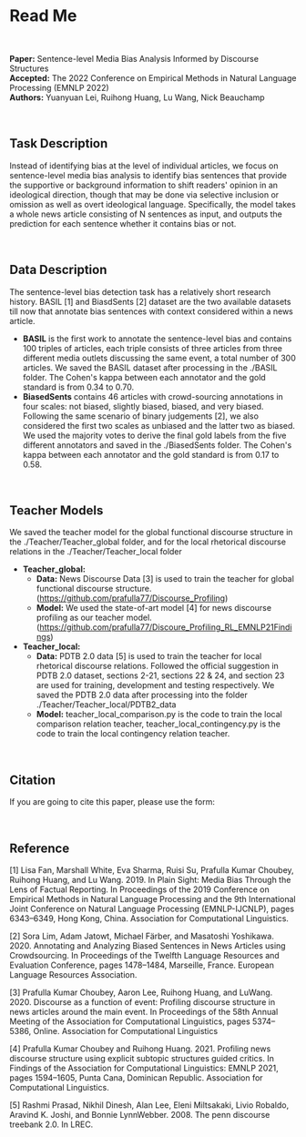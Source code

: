 # Read Me

<br/>

**Paper:** Sentence-level Media Bias Analysis Informed by Discourse Structures<br/>
**Accepted:** The 2022 Conference on Empirical Methods in Natural Language Processing (EMNLP 2022)<br/>
**Authors:** Yuanyuan Lei, Ruihong Huang, Lu Wang, Nick Beauchamp

<br/>

## Task Description
Instead of identifying bias at the level of individual articles, we focus on sentence-level media bias analysis to identify bias sentences that provide the supportive or background information to shift readers' opinion in an ideological direction, though that may be done via selective inclusion or omission as well as overt ideological language. Specifically, the model takes a whole news article consisting of N sentences as input, and outputs the prediction for each sentence whether it contains bias or not.

<br/>

## Data Description
The sentence-level bias detection task has a relatively short research history. BASIL [1] and BiasdSents [2] dataset are the two available datasets till now that annotate bias sentences with context considered within a news article.
* **BASIL** is the first work to annotate the sentence-level bias and contains 100 triples of articles, each triple consists of three articles from three different media outlets discussing the same event, a total number of 300 articles. We saved the BASIL dataset after processing in the ./BASIL folder. The Cohen's kappa between each annotator and the gold standard is from 0.34 to 0.70.
* **BiasedSents** contains 46 articles with crowd-sourcing annotations in four scales: not biased, slightly biased, biased, and very biased. Following the same scenario of binary judgements [2], we also considered the first two scales as unbiased and the latter two as biased. We used the majority votes to derive the final gold labels from the five different annotators and saved in the ./BiasedSents folder. The Cohen's kappa between each annotator and the gold standard is from 0.17 to 0.58.

<br/>

## Teacher Models
We saved the teacher model for the global functional discourse structure in the ./Teacher/Teacher_global folder, and for the local rhetorical discourse relations in the ./Teacher/Teacher_local folder
* **Teacher_global:**
  * **Data:** News Discourse Data [3] is used to train the teacher for global functional discourse structure. (https://github.com/prafulla77/Discourse_Profiling)
  * **Model:** We used the state-of-art model [4] for news discourse profiling as our teacher model. (https://github.com/prafulla77/Discoure_Profiling_RL_EMNLP21Findings)
* **Teacher_local:**
  * **Data:** PDTB 2.0 data [5] is used to train the teacher for local rhetorical discourse relations. Followed the official suggestion in PDTB 2.0 dataset, sections 2-21, sections 22 & 24, and section 23 are used for training, development and testing respectively. We saved the PDTB 2.0 data after processing into the folder ./Teacher/Teacher_local/PDTB2_data
  * **Model:** teacher_local_comparison.py is the code to train the local comparison relation teacher, teacher_local_contingency.py is the code to train the local contingency relation teacher. 

<br/>

## Citation
If you are going to cite this paper, please use the form:

<br/>

## Reference
[1] Lisa Fan, Marshall White, Eva Sharma, Ruisi Su, Prafulla Kumar Choubey, Ruihong Huang, and Lu Wang. 2019. In Plain Sight: Media Bias Through the Lens of Factual Reporting. In Proceedings of the 2019 Conference on Empirical Methods in Natural Language Processing and the 9th International Joint Conference on Natural Language Processing (EMNLP-IJCNLP), pages 6343–6349, Hong Kong, China. Association for Computational Linguistics.

[2] Sora Lim, Adam Jatowt, Michael Färber, and Masatoshi Yoshikawa. 2020. Annotating and Analyzing Biased Sentences in News Articles using Crowdsourcing. In Proceedings of the Twelfth Language Resources and Evaluation Conference, pages 1478–1484, Marseille, France. European Language Resources Association.

[3] Prafulla Kumar Choubey, Aaron Lee, Ruihong Huang, and LuWang. 2020. Discourse as a function of event: Profiling discourse structure in news articles around the main event. In Proceedings of the 58th Annual Meeting of the Association for Computational Linguistics, pages 5374–5386, Online. Association for Computational Linguistics

[4] Prafulla Kumar Choubey and Ruihong Huang. 2021. Profiling news discourse structure using explicit subtopic structures guided critics. In Findings of the Association for Computational Linguistics: EMNLP 2021, pages 1594–1605, Punta Cana, Dominican Republic. Association for Computational Linguistics.

[5] Rashmi Prasad, Nikhil Dinesh, Alan Lee, Eleni Miltsakaki, Livio Robaldo, Aravind K. Joshi, and Bonnie LynnWebber. 2008. The penn discourse treebank 2.0. In LREC.
